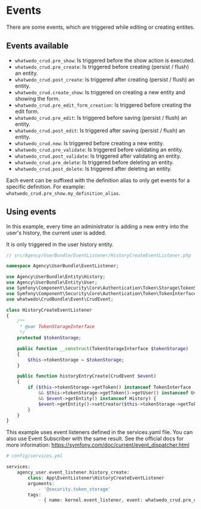 # Events

There are some events, which are triggered while editing or creating entites.

## Events available

- `whatwedo_crud.pre_show`: Is triggered before the show action is executed.
- `whatwedo_crud.pre_create`: Is triggered before creating (persist / flush) an entity.
- `whatwedo_crud.post_create`: Is triggered after creating (persist / flush) an entity.
- `whatwedo_crud.create_show`: Is triggered on creating a new entity and showing the form.
- `whatwedo_crud.pre_edit_form_creation`: Is triggered before creating the edit form.
- `whatwedo_crud.pre_edit`: Is triggered before saving (persist / flush) an entity.
- `whatwedo_crud.post_edit`: Is triggered after saving (persist / flush) an entity.
- `whatwedo_crud.new`: Is triggered before creating a new entity.
- `whatwedo_crud.pre_validate`: Is triggered before validating an entity.
- `whatwedo_crud.post_validate`: Is triggered after validating an entity.
- `whatwedo_crud.pre_delete`: Is triggered before deleting an entity.
- `whatwedo_crud.post_delete`: Is triggered after deleting an entity.

Each event can be suffixed with the definition alias to only get events for a specific definition.
For example: `whatwedo_crud.pre_show.my_definition_alias`.

## Using events

In this example, every time an administrator is adding a new entry into the user's history, the current user is added.

It is only triggered in the user history entity.

```php
// src/Agency/UserBundle/EventListener/HistoryCreateEventListener.php

namespace Agency\UserBundle\EventListener;

use Agency\UserBundle\Entity\History;
use Agency\UserBundle\Entity\User;
use Symfony\Component\Security\Core\Authentication\Token\Storage\TokenStorageInterface;
use Symfony\Component\Security\Core\Authentication\Token\TokenInterface;
use whatwedo\CrudBundle\Event\CrudEvent;

class HistoryCreateEventListener
{
    /**
     * @var TokenStorageInterface
     */
    protected $tokenStorage;

    public function __construct(TokenStorageInterface $tokenStorage)
    {
        $this->tokenStorage = $tokenStorage;
    }

    public function historyEntryCreate(CrudEvent $event)
    {
        if ($this->tokenStorage->getToken() instanceof TokenInterface
            && $this->tokenStorage->getToken()->getUser() instanceof User
            && $event->getEntity() instanceof History) {
            $event->getEntity()->setCreator($this->tokenStorage->getToken()->getUser());
        }
    }
}
```

This example uses event listeners defined in the services.yaml file.
You can also use Event Subscriber with the same result.
See the official docs for more information: https://symfony.com/doc/current/event_dispatcher.html

```php
# config/services.yml

services:
    agency_user.event_listener.history_create:
        class: App\EventListener\HistoryCreateEventListener
        arguments:
            - '@security.token_storage'
        tags:
            - { name: kernel.event_listener, event: whatwedo_crud.pre_create.agency_user_history, method: historyEntryCreate }

```
